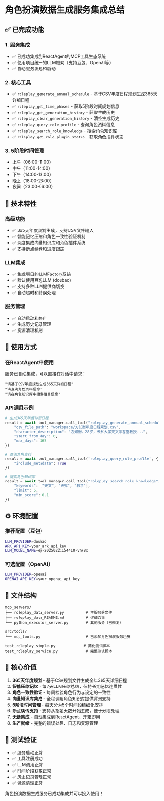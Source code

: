 # 角色扮演数据生成服务集成总结

## ✅ 已完成功能

### 1. 服务集成
- ✅ 已成功集成到ReactAgent的MCP工具生态系统
- ✅ 使用项目统一的LLM框架（支持豆包、OpenAI等）
- ✅ 自动服务发现和启动

### 2. 核心工具
- ✅ `roleplay_generate_annual_schedule` - 基于CSV年度日程规划生成365天详细日程
- ✅ `roleplay_get_time_phases` - 获取5阶段时间规划信息
- ✅ `roleplay_get_generation_history` - 获取生成历史
- ✅ `roleplay_clear_generation_history` - 清空生成历史
- ✅ `roleplay_query_role_profile` - 查询角色资料信息
- ✅ `roleplay_search_role_knowledge` - 搜索角色知识库
- ✅ `roleplay_get_role_plugin_status` - 获取角色插件状态

### 3. 5阶段时间管理
- 上午（06:00-11:00）
- 中午（11:00-14:00）
- 下午（14:00-18:00）
- 晚上（18:00-23:00）
- 夜间（23:00-06:00）

## 🔧 技术特性

### 高级功能
- ✅ 365天年度规划生成，支持CSV文件输入
- ✅ 智能记忆压缩和角色一致性验证机制
- ✅ 深度集成向量知识库和角色插件系统
- ✅ 支持断点续传和进度跟踪

### LLM集成
- ✅ 集成项目的LLMFactory系统
- ✅ 默认使用豆包LLM (doubao)
- ✅ 支持多种LLM提供商切换
- ✅ 自动超时和错误处理

### 服务管理
- ✅ 自动启动和停止
- ✅ 生成历史记录管理
- ✅ 资源清理机制

## 🚀 使用方式

### 在ReactAgent中使用
服务已自动集成，可以直接在对话中请求：
```
"请基于CSV年度规划生成365天详细日程"
"请查询角色资料信息"
"请在角色知识库中搜索相关信息"
```

### API调用示例
```python
# 生成365天年度详细日程
result = await tool_manager.call_tool("roleplay_generate_annual_schedule", {
    "csv_file_path": "workspace/方知衡年度日程规划.csv",
    "character_description": "方知衡，28岁，云枢大学天文系客座教授...",
    "start_from_day": 0,
    "max_days": 365
})

# 查询角色资料
result = await tool_manager.call_tool("roleplay_query_role_profile", {
    "include_metadata": True
})

# 搜索角色知识库
result = await tool_manager.call_tool("roleplay_search_role_knowledge", {
    "keywords": ["天文", "研究", "教学"],
    "limit": 5,
    "min_score": 0.1
})
```

## ⚙️ 环境配置

### 推荐配置（豆包）
```bash
LLM_PROVIDER=doubao
ARK_API_KEY=your_ark_api_key
LLM_MODEL_NAME=ep-20250221154410-vh78x
```

### 可选配置（OpenAI）
```bash
LLM_PROVIDER=openai
OPENAI_API_KEY=your_openai_api_key
```

## 📁 文件结构
```
mcp_servers/
├── roleplay_data_server.py          # 主服务器文件
├── roleplay_data_README.md          # 详细文档
└── python_executor_server.py        # 其他服务（已修复）

src/tools/
└── mcp_tools.py                     # 已添加角色扮演服务注册

test_roleplay_simple.py             # 简化测试脚本
test_roleplay_service.py             # 完整测试脚本
```

## 🎯 核心价值

1. **365天年度规划** - 基于CSV规划文件生成全年365天详细日程
2. **智能压缩记忆** - 每7天LLM压缩总结，保持长期记忆连贯性
3. **角色一致性验证** - 每周检验角色行为与设定的一致性
4. **向量知识库集成** - 全程调用角色知识库提供背景支持
5. **5阶段时间管理** - 每天分为5个时间段精细化安排
6. **断点续传支持** - 支持从指定天数开始生成，便于分段处理
7. **无缝集成** - 自动集成到ReactAgent，开箱即用
8. **生产就绪** - 完整的错误处理、日志和资源管理

## 🧪 测试验证

- ✅ 服务启动正常
- ✅ 工具注册成功
- ✅ LLM调用正常
- ✅ 时间阶段获取正常
- ✅ 历史记录管理正常
- ✅ 资源清理正常

角色扮演数据生成服务已成功集成并可以投入使用！ 